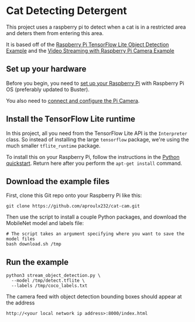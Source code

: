 # Cat Detecting Detergent

This project uses a raspberry pi to detect when a cat is in a restricted area and deters them from entering this area.

It is based off of the [Raspberry Pi TensorFlow Lite Object Detection Example](https://github.com/tensorflow/examples/tree/master/lite/examples/object_detection/raspberry_pi) and the [Video Streaming with Raspberry Pi Camera Example](https://randomnerdtutorials.com/video-streaming-with-raspberry-pi-camera/)

## Set up your hardware

Before you begin, you need to [set up your Raspberry Pi](
https://projects.raspberrypi.org/en/projects/raspberry-pi-setting-up) with
Raspberry Pi OS (preferably updated to Buster).

You also need to [connect and configure the Pi Camera](
https://www.raspberrypi.org/documentation/configuration/camera.md).


## Install the TensorFlow Lite runtime

In this project, all you need from the TensorFlow Lite API is the `Interpreter`
class. So instead of installing the large `tensorflow` package, we're using the
much smaller `tflite_runtime` package.

To install this on your Raspberry Pi, follow the instructions in the
[Python quickstart](https://www.tensorflow.org/lite/guide/python#install_tensorflow_lite_for_python).
Return here after you perform the `apt-get install` command.


## Download the example files

First, clone this Git repo onto your Raspberry Pi like this:

```
git clone https://github.com/aproulx232/cat-cam.git
```

Then use the script to install a couple Python packages, and
download the MobileNet model and labels file:

```
# The script takes an argument specifying where you want to save the model files
bash download.sh /tmp
```


## Run the example

```
python3 stream_object_detection.py \
  --model /tmp/detect.tflite \
  --labels /tmp/coco_labels.txt
```

The camera feed with object detection bounding boxes should appear at the address 
```
http://<your local network ip address>:8000/index.html
```

